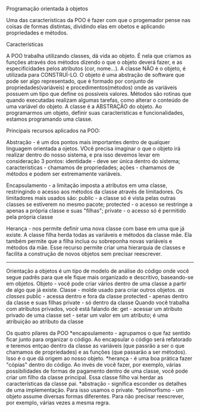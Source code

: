 Programação orientada à objetos

Uma das características da POO é fazer com que o progemador pense nas coisas de formas distintas, dividindo elas em obetos e aplicando propriedades e métodos.


Características

A POO trabalha utilizando classes, dá vida ao objeto. É nela que criamos as funções através dos métodos dizendo o que o objeto deverá fazer, e as especificidades pelos atributos (cor, nome...). A classe NÃO é o objeto, é utilizada para CONSTRUÍ-LO.
O objeto é uma abstração de software que pode ser algo representado, que é formado por conjunto de propriedades(variáveis) e procedimentos(métodos) onde as variáveis possuem um tipo que define os possiveis valores. Métodos são rotinas que quando executadas realizam algumas tarefas, como alterar o conteúdo de uma variável do objeto. A classe é a ABSTRAÇÃO do objeto. Ao programarmos um objeto, definir suas características e funcionalidades, estamos programando uma classe.

Principais recursos aplicados na POO:

Abstração - é um dos pontos mais importantes dentro de qualquer linguagem orientada a ojetos. VOcê precisa imaginar o que o objeto irá realizar dentro do nosso sistema, e pra isso devemos levar em consideração 3 pontos:
identidade - deve ser única dentro do sistema;
características - chamamos de propriedades;
ações - chamamos de métodos e podem ser extremamente variáveis.

Encapsulamento - a limitação imposta a atributos em uma classe, restringindo o acesso aos métodos da classe através de limitadores. Os limitadores mais usados são:
public - a classe só é vista pelas outras classes se estiverem no mesmo pacote;
protected - o acesso se restringe a apenas a própria classe e suas "filhas";
private - o acesso só é permitido pela própria classe

Herança - nos permite definir uma nova classe com base em uma que já existe. A classe filha herda todas as variáveis e métodos da classe mãe. Ela também permite que a filha inclua ou sobreponha novas variáveis e métodos da mãe. Esse recurso permite criar uma hierarquia de classes e facilita a construção de novos objetos sem precisar reescrever.


--------------------------------------------------------------------------------------------------------------------------------------------------------------



Orientação a objetos é um tipo de modelo de análise do código onde você segue padrẽs para que ele fique mais organizado e descritivo, baseando-se em objetos.
Objeto - você pode criar vários dentro de uma classe a partir de algo que já existe.
Classe - molde usado para criar outros objetos.
*as classes*
public - acessa dentro e fora da classe
protected - apenas dentro da classe e suas filhas
private - só dentro da classe
Quando você trabalha com atributos privados, você está falando de:
get - acessar um atributo privado de uma classe
set - setar um valor em um atributo; é uma atribuição ao atributo da classe

Os quatro pilares da POO
*encapsulamento - agrupamos o que faz sentido ficar junto para organizar o código. Ao encapsular o código será refatorado e teremos entçao dentro da classe as variáveis (que passrão a ser o que chamamos de propriedades) e as funções (que passarão a ser métodos). Isso é o que dá origem ao nosso objeto.
*herança - é uma boa prática fazer "cópias" dentro do código. Ao invés de você fazer, por exemplo, várias possibilidades de formas de pagamento dentro de uma classe, você pode criar um filho da classe principal. Essa classe filho vai herdar as características da classe pai.
*abstração - significa esconder os detalhes de uma implementação. Para isso usamos o private.
*polimorfismo - um objeto assume diversas formas diferentes. Para não precisar reescrever, por exemplo, várias vezes a mesma regra.

